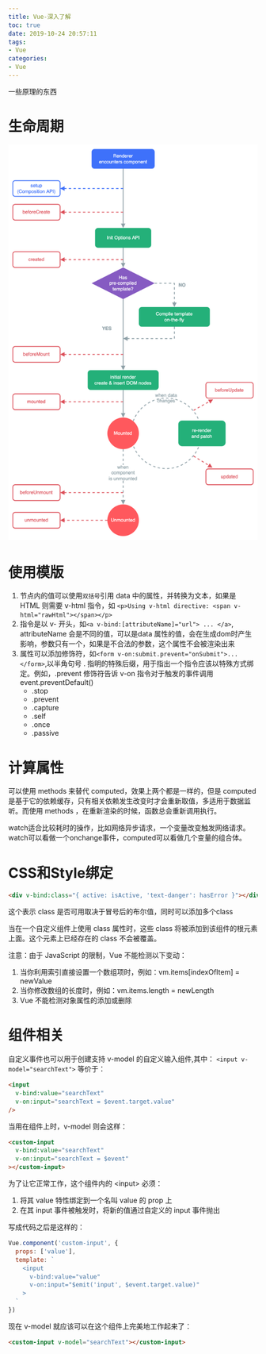 ```yaml
---
title: Vue-深入了解
toc: true
date: 2019-10-24 20:57:11
tags:
- Vue
categories:
- Vue
---
```

一些原理的东西
<!--more-->
# 生命周期
![Vue生命周期](https://raw.githubusercontent.com/pacoblack/BlogImages/master/vue/lifecycle.png)

# 使用模版

1. 节点内的值可以使用`双括号`引用 data 中的属性，并转换为文本，如果是 HTML 则需要 v-html 指令，如
`<p>Using v-html directive: <span v-html="rawHtml"></span></p>`
2. 指令是以 v- 开头，如`<a v-bind:[attributeName]="url"> ... </a>`, attributeName 会是不同的值，可以是data 属性的值，会在生成dom时产生影响，参数只有一个，如果是不合法的参数，这个属性不会被渲染出来
3. 属性可以添加修饰符，如`<form v-on:submit.prevent="onSubmit">...</form>`,以半角句号 . 指明的特殊后缀，用于指出一个指令应该以特殊方式绑定。例如，.prevent 修饰符告诉 v-on 指令对于触发的事件调用 event.preventDefault()
    - .stop
    - .prevent
    - .capture
    - .self
    - .once
    - .passive

# 计算属性
可以使用 methods 来替代 computed，效果上两个都是一样的，但是 computed 是基于它的依赖缓存，只有相关依赖发生改变时才会重新取值，多适用于数据监听。而使用 methods ，在重新渲染的时候，函数总会重新调用执行。

watch适合比较耗时的操作，比如网络异步请求，一个变量改变触发网络请求。watch可以看做一个onchange事件，computed可以看做几个变量的组合体。

# CSS和Style绑定
```html
<div v-bind:class="{ active: isActive, 'text-danger': hasError }"></div>
```
这个表示 class 是否可用取决于冒号后的布尔值，同时可以添加多个class

当在一个自定义组件上使用 class 属性时，这些 class 将被添加到该组件的根元素上面。这个元素上已经存在的 class 不会被覆盖。

注意：由于 JavaScript 的限制，Vue 不能检测以下变动：
1. 当你利用索引直接设置一个数组项时，例如：vm.items[indexOfItem] = newValue
2. 当你修改数组的长度时，例如：vm.items.length = newLength
3. Vue 不能检测对象属性的添加或删除

# 组件相关
自定义事件也可以用于创建支持 v-model 的自定义输入组件,其中：
`<input v-model="searchText">`
等价于：
```html
<input
  v-bind:value="searchText"
  v-on:input="searchText = $event.target.value"
/>
```
当用在组件上时，v-model 则会这样：
```html
<custom-input
  v-bind:value="searchText"
  v-on:input="searchText = $event"
></custom-input>
```
为了让它正常工作，这个组件内的 \<input\> 必须：

1. 将其 value 特性绑定到一个名叫 value 的 prop 上
2. 在其 input 事件被触发时，将新的值通过自定义的 input 事件抛出

写成代码之后是这样的：
```JavaScript
Vue.component('custom-input', {
  props: ['value'],
  template: `
    <input
      v-bind:value="value"
      v-on:input="$emit('input', $event.target.value)"
    >
  `
})
```
现在 v-model 就应该可以在这个组件上完美地工作起来了：
```HTML
<custom-input v-model="searchText"></custom-input>
```
